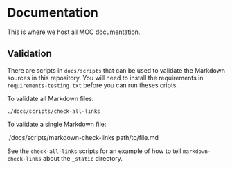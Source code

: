 # Documentation

This is where we host all MOC documentation.

## Validation

There are scripts in `docs/scripts` that can be used to validate the Markdown sources in this repository.  You will need to install the requirements in `requirements-testing.txt` before you can run theses cripts.

To validate all Markdown files:

    ./docs/scripts/check-all-links

To validate a single Markdown file:

  ./docs/scripts/markdown-check-links path/to/file.md

See the `check-all-links` scripts for an example of how to tell `markdown-check-links` about the `_static` directory.
